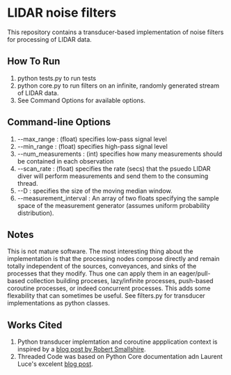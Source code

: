 #  LIDAR noise filters


This repository contains a transducer-based implementation of noise filters for processing of LIDAR data.


## How To Run

1. python tests.py to run tests
2. python core.py to run filters on an infinite, randomly generated stream of LIDAR data.
3. See Command Options for available options.

## Command-line Options

1. --max_range : (float) specifies low-pass signal level
2. --min_range : (float) specifies high-pass signal level
3. --num_measurements : (int) specifies how many measurements should be contained in each observation
3. --scan_rate : (float) specifies the rate (secs) that the psuedo LIDAR diver will perform measurements and send them to the consuming thread.
4. --D : specifies the size of the moving median window.
5. --measurement_interval : An array of two floats specifying the sample space of the measurement generator (assumes uniform probability distribution).

## Notes

This is not mature software. The most interesting thing about the implementation is that the processing nodes compose directly and remain totally independent of the sources, conveyances, and sinks of the processes that they modify. Thus one can apply them in an eager/pull-based collection building proceses, lazy/infinite processes, push-based coroutine processes, or indeed concurrent processes. This adds some flexability that can sometimes be useful. See filters.py for transducer implementations as python classes.

## Works Cited

1. Python transducer implemtation and coroutine appplication context is inspired by a [blog post by Robert Smallshire](http://sixty-north.com/blog/event-processing-with-transducers).
2. Threaded Code was based on Python Core documentation adn Laurent Luce's excelent [blog post](http://www.laurentluce.com/posts/python-threads-synchronization-locks-rlocks-semaphores-conditions-events-and-queues).